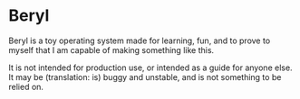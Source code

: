 # Beryl

Beryl is a toy operating system made for learning, fun, and to prove to myself
that I am capable of making something like this.

It is not intended for production use, or intended as a guide for anyone else. It
may be (translation: is) buggy and unstable, and is not something to be relied on.  

